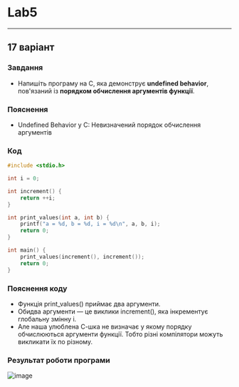 # Lab5
---
## 17 варіант 

### Завдання
  - Напишіть програму на C, яка демонструє **undefined behavior**, пов'язаний із **порядком обчислення аргументів функції**.

### Пояснення 
  - Undefined Behavior у C: Невизначений порядок обчислення аргументів

### Код

```c
#include <stdio.h>

int i = 0;

int increment() {
    return ++i;
}

int print_values(int a, int b) {
    printf("a = %d, b = %d, i = %d\n", a, b, i);
    return 0;
}

int main() {
    print_values(increment(), increment());
    return 0;
}
```

### Пояснення коду
  - Функція print_values() приймає два аргументи.
  - Обидва аргументи — це виклики increment(), яка інкрементує глобальну змінну i.
  - Але наша улюблена С-шка не визначає у якому порядку обчислюються аргументи функції. Тобто різні компілятори можуть викликати їх по різному.

### Результат роботи програми
![image](https://github.com/user-attachments/assets/b604ac62-39eb-49e0-a0c8-a541e04509fc)
